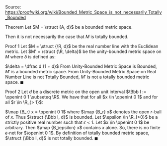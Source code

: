 # 

Source: https://proofwiki.org/wiki/Bounded_Metric_Space_is_not_necessarily_Totally_Bounded

Theorem
Let $M = \struct {A, d}$ be a bounded metric space.

Then it is not necessarily the case that $M$ is totally bounded.


Proof 1
Let $M = \struct {\R, d}$ be the real number line with the Euclidean metric.
Let $M' = \struct {\R, \delta}$ be the unity-bounded metric space on $M$ where $\delta$ is defined as:

$\delta = \dfrac d {1 + d}$
From Unity-Bounded Metric Space is Bounded, $M'$ is a bounded metric space.
From Unity-Bounded Metric Space on Real Number Line is not Totally Bounded, $M'$ is not a totally bounded metric space.
$\blacksquare$


Proof 2
Let $d$ be a discrete metric on the open unit interval $\Bbb I := \openint 0 1 \subseteq \R$.
We have that for all $x \in \openint 0 1$ and for all $r \in \R_{> 1}$:

$\map {B_r} x = \openint 0 1$
where $\map {B_r} x$ denotes the open $r$-ball of $x$.
Thus $\struct {\Bbb I, d}$ is bounded.
Let $\epsilon \in \R_{>0}$ be a strictly positive real number such that $\epsilon < 1$.
Let $x \in \openint 0 1$ be arbitrary.
Then $\map {B_\epsilon} x$ contains $x$ alone.
So, there is no finite $\epsilon$-net for $\openint 0 1$.
By definition of totally bounded metric space, $\struct {\Bbb I, d}$ is not totally bounded.
$\blacksquare$






